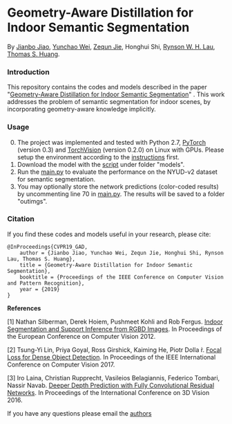 # Geometry-Aware Distillation for Indoor Semantic Segmentation

By [Jianbo Jiao](https://jianbojiao.com/), [Yunchao Wei](https://weiyc.github.io/), [Zequn Jie](http://jiezequn.me/), Honghui Shi, [Rynson W. H. Lau](http://www.cs.cityu.edu.hk/~rynson/), [Thomas S. Huang](http://ifp-uiuc.github.io/).


### Introduction

This repository contains the codes and models described in the paper "[Geometry-Aware Distillation for Indoor Semantic Segmentation](https://jianbojiao.com/pdfs/cvpr_GAD.pdf)" . This work addresses the problem of semantic segmentation for indoor scenes, by incorporating geometry-aware knowledge implicitly.

### Usage

0. The project was implemented and tested with Python 2.7, [PyTorch](https://pytorch.org) (version 0.3) and [TorchVision](https://pytorch.org/docs/0.2.0/) (version 0.2.0) on Linux with GPUs. Please setup the environment according to the [instructions](https://pytorch.org/get-started/previous-versions/) first.
1. Download the model with the [script](models/download.sh) under folder "models".
2. Run the [main.py](main.py) to evaluate the performance on the NYUD-v2 dataset for semantic segmentation.
3. You may optionally store the network predictions (color-coded results) by uncommenting line 70 in [main.py](main.py). The results will be saved to a folder "outimgs".

### Citation

If you find these codes and models useful in your research, please cite:

	@InProceedings{CVPR19_GAD,
		author = {Jianbo Jiao, Yunchao Wei, Zequn Jie, Honghui Shi, Rynson Lau, Thomas S. Huang},
		title = {Geometry-Aware Distillation for Indoor Semantic Segmentation},
		booktitle = {Proceedings of the IEEE Conference on Computer Vision and Pattern Recognition},
		year = {2019}
	}
**References**

[1] Nathan Silberman, Derek Hoiem, Pushmeet Kohli and Rob Fergus. [Indoor Segmentation and Support Inference from RGBD Images](https://cs.nyu.edu/~silberman/datasets/nyu_depth_v2.html). In Proceedings of the European Conference on Computer Vision 2012.

[2] Tsung-Yi Lin, Priya Goyal, Ross Girshick, Kaiming He, Piotr Dolla ́r. [Focal Loss for Dense Object Detection](http://openaccess.thecvf.com/content_ICCV_2017/papers/Lin_Focal_Loss_for_ICCV_2017_paper.pdf). In Proceedings of the IEEE International Conference on Computer Vision 2017.

[3] Iro Laina, Christian Rupprecht, Vasileios Belagiannis, Federico Tombari, Nassir Navab.  [Deeper Depth Prediction with Fully Convolutional Residual Networks](https://arxiv.org/pdf/1606.00373.pdf). In Proceedings of the International Conference on 3D Vision 2016.



If you have any questions please email the [authors](mailto:jiaojianbo.i@gmail.com)